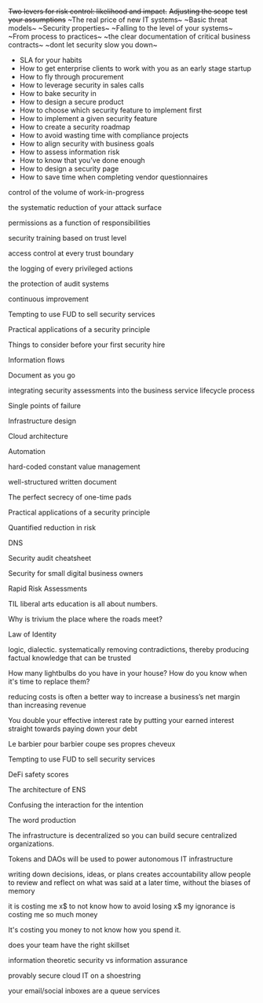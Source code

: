 ~~Two levers for risk control: likelihood and impact.~~
~~Adjusting the scope~~
~~test your assumptions~~
~The real price of new IT systems~
~Basic threat models~
~Security properties~
~Falling to the level of your systems~
~From process to practices~
~the clear documentation of critical business contracts~
~dont let security slow you down~

- SLA for your habits
- How to get enterprise clients to work with you as an early stage startup
- How to fly through procurement
- How to leverage security in sales calls
- How to bake security in
- How to design a secure product
- How to choose which security feature to implement first
- How to implement a given security feature
- How to create a security roadmap
- How to avoid wasting time with compliance projects
- How to align security with business goals
- How to assess information risk
- How to know that you’ve done enough
- How to design a security page
- How to save time when completing vendor questionnaires

control of the volume of work-in-progress

the systematic reduction of your attack surface

permissions as a function of responsibilities

security training based on trust level

access control at every trust boundary

the logging of every privileged actions

the protection of audit systems

continuous improvement

Tempting to use FUD to sell security services

Practical applications of a security principle

Things to consider before your first security hire

Information flows

Document as you go

integrating security assessments into the business service lifecycle process

Single points of failure

Infrastructure design

Cloud architecture

Automation

hard-coded constant value management

well-structured written document

The perfect secrecy of one-time pads

Practical applications of a security principle

Quantified reduction in risk

DNS

Security audit cheatsheet

Security for small digital business owners

Rapid Risk Assessments

TIL liberal arts education is all about numbers.

Why is trivium the place where the roads meet?

Law of Identity

logic, dialectic. systematically removing contradictions, thereby producing factual knowledge that can be trusted

How many lightbulbs do you have in your house? How do you know when it's time to replace them? 

reducing costs is often a better way to increase a business’s net margin than increasing revenue

You double your effective interest rate by putting your earned interest straight towards paying down your debt

Le barbier pour barbier coupe ses propres cheveux

Tempting to use FUD to sell security services

DeFi safety scores

The architecture of ENS

Confusing the interaction for the intention

The word production

The infrastructure is decentralized so you can build secure centralized organizations.

Tokens and DAOs will be used to power autonomous IT infrastructure

writing down decisions, ideas, or plans creates accountability
allow people to review and reflect on what was said at a later time, without the biases of memory

it is costing me x$ to not know how to avoid losing x$
my ignorance is costing me so much money

It's costing you money to not know how you spend it.

does your team have the right skillset

information theoretic security vs information assurance

provably secure cloud IT on a shoestring

your email/social inboxes are a queue services


